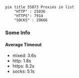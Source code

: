 
```mermaid
pie title 55873 Proxies in list
    "HTTP" : 25036
    "HTTPS": 7914
    "SOCKS" : 29666
```

### Some Info
#### Average Timeout

- mixed: 3.6s
- http: 1.8s
- https: 8.2s
- socks: 5.1s